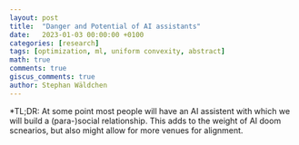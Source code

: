 ```yaml
---
layout: post
title:  "Danger and Potential of AI assistants"
date:   2023-01-03 00:00:00 +0100
categories: [research]
tags: [optimization, ml, uniform convexity, abstract]
math: true
comments: true
giscus_comments: true
author: Stephan Wäldchen
---
```


*TL;DR:
At some point most people will have an AI assistent with which we will build a (para-)social relationship. This adds to the weight of AI doom scnearios, but also might allow for more venues for alignment.

###

